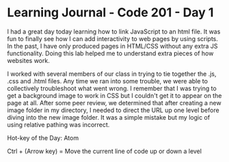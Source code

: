 # Learning Journal - Code 201 - Day 1

I had a great day today learning how to link JavaScript to an html file. It was fun to finally see how I can add interactivity to web pages by using scripts. In the past, I have only produced pages in HTML/CSS without any extra JS functionality. Doing this lab helped me to understand extra pieces of how websites work.

I worked with several members of our class in trying to tie together the .js, .css and .html files. Any time we ran into some trouble, we were able to collectively troubleshoot what went wrong. I remember that I was trying to get a background image to work in CSS but I couldn't get it to appear on the page at all. After some peer review, we determined that after creating a new image folder in my directory, I needed to direct the URL up one level before diving into the new image folder. It was a simple mistake but my logic of using relative pathing was incorrect.

Hot-key of the Day: Atom

Ctrl + (Arrow key) = Move the current line of code up or down a level
